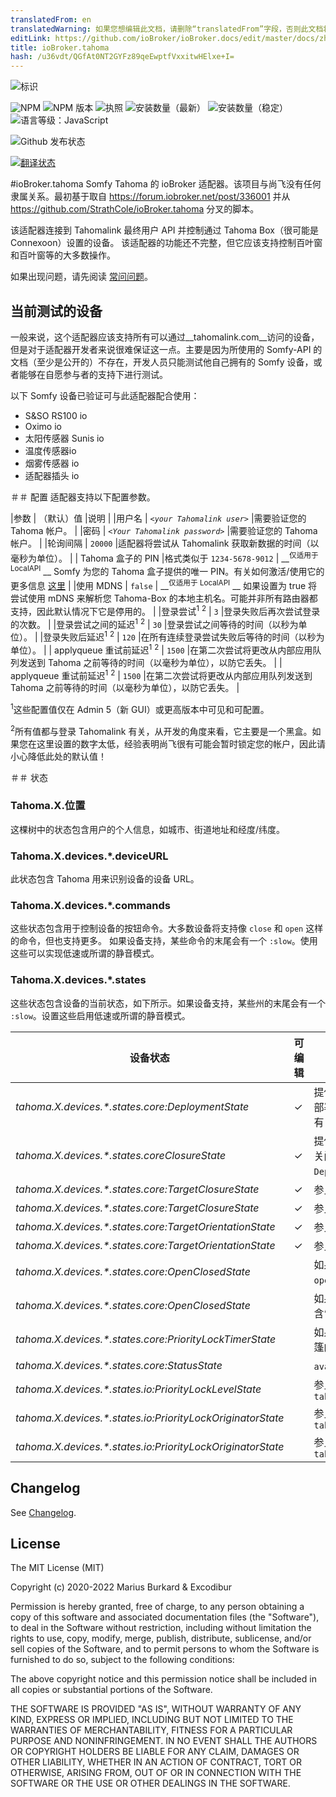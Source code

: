 ```yaml
---
translatedFrom: en
translatedWarning: 如果您想编辑此文档，请删除“translatedFrom”字段，否则此文档将再次自动翻译
editLink: https://github.com/ioBroker/ioBroker.docs/edit/master/docs/zh-cn/adapterref/iobroker.tahoma/README.md
title: ioBroker.tahoma
hash: /u36vdt/QGfAt0NT2GYFz89qeEwptfVxxitwHElxe+I=
---
```

![标识](../../../en/adapterref/iobroker.tahoma/admin/tahoma.png)

![NPM](https://nodei.co/npm/iobroker.tahoma.png?downloads=true)
![NPM 版本](https://img.shields.io/npm/v/iobroker.tahoma.svg)
![执照](https://img.shields.io/badge/license-MIT-blue.svg?style=flat)
![安装数量（最新）](http://iobroker.live/badges/tahoma-installed.svg)
![安装数量（稳定）](http://iobroker.live/badges/tahoma-stable.svg)
![语言等级：JavaScript](https://img.shields.io/lgtm/grade/javascript/g/Excodibur/ioBroker.tahoma.svg?logo=lgtm&logoWidth=18)

![Github 发布状态](https://github.com/Excodibur/iobroker.tahoma/workflows/Build%2C%20Test%20and%20Release/badge.svg)

[![翻译状态](https://weblate.iobroker.net/widgets/adapters/-/tahoma/svg-badge.svg)](https://weblate.iobroker.net/engage/adapters/?utm_source=widget)

#ioBroker.tahoma
Somfy Tahoma 的 ioBroker 适配器。该项目与尚飞没有任何隶属关系。最初基于取自 https://forum.iobroker.net/post/336001 并从 https://github.com/StrathCole/ioBroker.tahoma 分叉的脚本。

该适配器连接到 Tahomalink 最终用户 API 并控制通过 Tahoma Box（很可能是 Connexoon）设置的设备。
该适配器的功能还不完整，但它应该支持控制百叶窗和百叶窗等的大多数操作。

如果出现问题，请先阅读 [常问问题](https://github.com/Excodibur/ioBroker.tahoma/blob/master/FAQ.md)。

## 当前测试的设备
一般来说，这个适配器应该支持所有可以通过__tahomalink.com__访问的设备，但是对于适配器开发者来说很难保证这一点。主要是因为所使用的 Somfy-API 的文档（至少是公开的）不存在，开发人员只能测试他自己拥有的 Somfy 设备，或者能够在自愿参与者的支持下进行测试。

以下 Somfy 设备已验证可与此适配器配合使用：

- S&SO RS100 io
- Oximo io
- 太阳传感器 Sunis io
- 温度传感器io
- 烟雾传感器 io
- 适配器插头 io

＃＃ 配置
适配器支持以下配置参数。

|参数 | （默认）值 |说明 |
|用户名 | _`<your Tahomalink user>`_ |需要验证您的 Tahoma 帐户。 |
|密码 | _`<Your Tahomalink password>`_ |需要验证您的 Tahoma 帐户。 |
|轮询间隔 | `20000` |适配器将尝试从 Tahomalink 获取新数据的时间（以毫秒为单位）。 |
| Tahoma 盒子的 PIN |格式类似于 `1234-5678-9012` | __<sup>仅适用于 LocalAPI</sup> __ Somfy 为您的 Tahoma 盒子提供的唯一 PIN。有关如何激活/使用它的更多信息 [这里](https://github.com/Somfy-Developer/Somfy-TaHoma-Developer-Mode) |
|使用 MDNS | `false` | __<sup>仅适用于 LocalAPI</sup> __ 如果设置为 true 将尝试使用 mDNS 来解析您 Tahoma-Box 的本地主机名。可能并非所有路由器都支持，因此默认情况下它是停用的。 |
|登录尝试<sup>1</sup> <sup>2</sup> | `3` |登录失败后再次尝试登录的次数。 |
|登录尝试之间的延迟<sup>1</sup> <sup>2</sup> | `30` |登录尝试之间等待的时间（以秒为单位）。 |
|登录失败后延迟<sup>1</sup> <sup>2</sup> | `120` |在所有连续登录尝试失败后等待的时间（以秒为单位）。 |
| applyqueue 重试前延迟<sup>1</sup> <sup>2</sup> | `1500` |在第二次尝试将更改从内部应用队列发送到 Tahoma 之前等待的时间（以毫秒为单位），以防它丢失。 |
| applyqueue 重试前延迟<sup>1</sup> <sup>2</sup> | `1500` |在第二次尝试将更改从内部应用队列发送到 Tahoma 之前等待的时间（以毫秒为单位），以防它丢失。 |

<sup>1</sup>这些配置值仅在 Admin 5（新 GUI）或更高版本中可见和可配置。

<sup>2</sup>所有值都与登录 Tahomalink 有关，从开发的角度来看，它主要是一个黑盒。如果您在这里设置的数字太低，经验表明尚飞很有可能会暂时锁定您的帐户，因此请小心降低此处的默认值！

＃＃ 状态
### Tahoma.X.位置
这棵树中的状态包含用户的个人信息，如城市、街道地址和经度/纬度。

### Tahoma.X.devices.*.deviceURL
此状态包含 Tahoma 用来识别设备的设备 URL。

### Tahoma.X.devices.*.commands
这些状态包含用于控制设备的按钮命令。大多数设备将支持像 `close` 和 `open` 这样的命令，但也支持更多。
如果设备支持，某些命令的末尾会有一个 `:slow`。使用这些可以实现低速或所谓的静音模式。

### Tahoma.X.devices.*.states
这些状态包含设备的当前状态，如下所示。如果设备支持，某些州的末尾会有一个 `:slow`。设置这些启用低速或所谓的静音模式。

|设备状态 |可编辑 |目的/描述 |
|-------------------------------------------------------------|----------|---------------------|
| _tahoma.X.devices.*.states.core:DeploymentState_ | &#10003; |提供有关当前部署状态的信息并控制其状态。 100 表示完全部署，0 表示未部署。并非所有设备都具有此值，有些设备具有 `ClosureState`。 |
| _tahoma.X.devices.*.states.coreClosureState_ | &#10003; |提供有关当前关闭状态的信息并控制其状态。 100 表示完全关闭，0 表示打开。并非所有设备都具有此值，有些设备具有 `DeploymentState`。 |
| _tahoma.X.devices.*.states.core:TargetClosureState_ | &#10003; |参见 `tahoma.X.devices.*.states.core:ClosureState` |
| _tahoma.X.devices.*.states.core:TargetClosureState_ | &#10003; |参见`tahoma.X.devices.*.states.core:ClosureState` |
| _tahoma.X.devices.*.states.core:TargetOrientationState_ | &#10003; |参见 `tahoma.X.devices.*.states.core:OrientationState` |
| _tahoma.X.devices.*.states.core:TargetOrientationState_ | &#10003; |参见`tahoma.X.devices.*.states.core:OrientationState` |
| _tahoma.X.devices.*.states.core:OpenClosedState_ | |如果设备 100% 关闭或 0% 部署，则包含 `closed`，否则包含 `open`。 |
| _tahoma.X.devices.*.states.core:OpenClosedState_ | |如果设备 100% 关闭或部署为 0%，则包含“关闭”，否则包含“打开”。 |
| _tahoma.X.devices.*.states.core:PriorityLockTimerState_ | |如果传感器锁定了设备，请在此处说明，例如。 G。挡住遮阳篷的风传感器。 |
| _tahoma.X.devices.*.states.core:StatusState_ | | `available` 如果设备当前可用。 |
| _tahoma.X.devices.*.states.io:PriorityLockLevelState_ | |参见 `tahoma.X.devices.*.states.core:PriorityLockTimerState` |
| _tahoma.X.devices.*.states.io:PriorityLockOriginatorState_ | |参见 `tahoma.X.devices.*.states.core:PriorityLockTimerState` |
| _tahoma.X.devices.*.states.io:PriorityLockOriginatorState_ | |参见`tahoma.X.devices.*.states.core:PriorityLockTimerState` | | _tahoma.X.devices.*.states.moving_ | |说明设备当前是否正在移动。 `0 = stopped`, `1 = up/undeploy`, `2 = down/deploy`, `3 = unknown direction`<br/> **评论：**<br/>这仅在连接到 Tahoma（而非本地）API 时才可靠，因为本地 API 不提供足够的动作事件更新来正确计算此状态。 `core:MovingState` 应该在这两种情况下都有效。 |

## Changelog
See [Changelog](https://github.com/Excodibur/ioBroker.tahoma/blob/master/CHANGELOG.md).

## License

The MIT License (MIT)

Copyright (c) 2020-2022 Marius Burkard & Excodibur

Permission is hereby granted, free of charge, to any person obtaining a copy
of this software and associated documentation files (the "Software"), to deal
in the Software without restriction, including without limitation the rights
to use, copy, modify, merge, publish, distribute, sublicense, and/or sell
copies of the Software, and to permit persons to whom the Software is
furnished to do so, subject to the following conditions:

The above copyright notice and this permission notice shall be included in
all copies or substantial portions of the Software.

THE SOFTWARE IS PROVIDED "AS IS", WITHOUT WARRANTY OF ANY KIND, EXPRESS OR
IMPLIED, INCLUDING BUT NOT LIMITED TO THE WARRANTIES OF MERCHANTABILITY,
FITNESS FOR A PARTICULAR PURPOSE AND NONINFRINGEMENT. IN NO EVENT SHALL THE
AUTHORS OR COPYRIGHT HOLDERS BE LIABLE FOR ANY CLAIM, DAMAGES OR OTHER
LIABILITY, WHETHER IN AN ACTION OF CONTRACT, TORT OR OTHERWISE, ARISING FROM,
OUT OF OR IN CONNECTION WITH THE SOFTWARE OR THE USE OR OTHER DEALINGS IN
THE SOFTWARE.